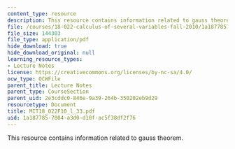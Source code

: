 ```yaml
---
content_type: resource
description: This resource contains information related to gauss theorem.
file: /courses/18-022-calculus-of-several-variables-fall-2010/1a1877857804a3d0d10fac5f38df2f76_MIT18_022F10_l_33.pdf
file_size: 144303
file_type: application/pdf
hide_download: true
hide_download_original: null
learning_resource_types:
- Lecture Notes
license: https://creativecommons.org/licenses/by-nc-sa/4.0/
ocw_type: OCWFile
parent_title: Lecture Notes
parent_type: CourseSection
parent_uid: 2e3cddc0-846e-9a39-264b-350202eb9d29
resourcetype: Document
title: MIT18_022F10_l_33.pdf
uid: 1a187785-7804-a3d0-d10f-ac5f38df2f76
---
```

This resource contains information related to gauss theorem.